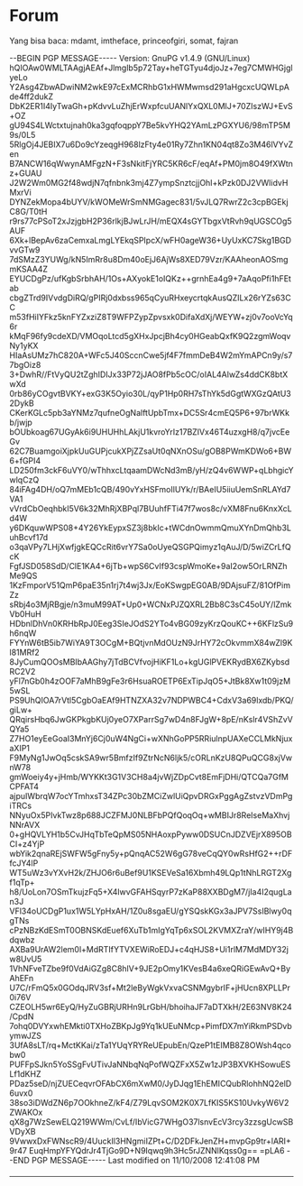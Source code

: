 # Forum

Yang bisa baca: mdamt, imtheface, princeofgiri, somat, fajran

--BEGIN PGP MESSAGE-----
Version: GnuPG v1.4.9 (GNU/Linux)
hQIOAw0WMLTAAgjAEAf+Jlmglb5p72Tay+heTGTyu4djoJz+7eg7CMWHGjglyeLo
Y2Asg4ZbwADwiNM2wkE97cExMCRhbG1xHWMwmsd291aHgcxcUQWLpAde4ff2dukZ
DbK2ER1I4IyTwaGh+pKdvvLuZhjErWxpfcuUANlYxQXL0MlJ+70ZIszWJ+EvS+OZ
gU94S4LWctxtujnah0ka3gqfoqppY7Be5kvYHQ2YAmLzPGXYU6/98mTP5M9s/0L5
5RlgOj4JEBIX7u6Do9cYzeqgH968lzFty4e01Ry7Zhn1KN04qt8Zo3M46lVYvZen
B7ANCW16qWwynAMFgzN+F3sNkitFjYRC5KR6cF/eqAf+PM0jm8O49fXWtnz+GUAU
J2W2Wm0MG2f48wdjN7qfnbnk3mj4Z7ympSnztcjjOhI+kPzk0DJ2VWlidvHMxrVi
DYNZekMopa4bUYV/kWOMeWrSmNMGagec831/5vJLQ7RwrZ2c3cpBGEkjC8G/T0tH
r9rs77cPSoT2xJzjgbH2P36rlkjBJwLrJH/mEQX4sGYTbgxVtRvh9qUGSCOg5AUF
6Xk+lBepAv6zaCemxaLmgLYEkqSPIpcX/wFH0ageW36+UyUxKC7Skg1BGDvvGTw9
7dSMzZ3YUWg/kN5ImRr8u8Dm40oEjJ6AjWs8XED79Vzr/KAAheonAOSmgmKSAA4Z
EYUCDgPz/ufKgbSrbhAH/1Os+AXyokE1oIQKz++grnhEa4g9+7aAqoPfi1hFEtab
cbgZTrd9IVvdgDiRQ/gPIRj0dxbss965qCyuRHxeycrtqkAusQZILx26rYZs63CC
m53fHiIYFkz5knFYZxziZ8T9WFPZypZpvsxk0DifaXdXj/WEYW+zj0v7ooVcYq6r
kMqF96fy9cdeXD/VMOqoLtcd5gXHxJpcjBh4cy0HGeabQxfK9Q2zgmWoqvNy1yKX
HIaAsUMz7hC820A+WFc5J40SccnCwe5jf4F7fmmDeB4W2mYmAPCn9y/s77bgOiz8
3+DwhR//FtVyQU2tZghIDIJx33P72jJAO8fPb5cOC/oIAL4AlwZs4ddCK8btXwXd
0rb86yCOgvtBVKY+exG3K5Oyio30L/qyP1Hp0RH7sThYk5dGgtWXGzQAtU32DykB
CKerKGLc5pb3aYNMz7qufneOgNalftUpbTmx+DC5Sr4cmEQ5P6+97brWKkb/jwjp
bOUbkoag67UGyAk6i9UHUHhLAkjU1kvroYrIz17BZIVx46T4uzxgH8/q7jvcEeGv
62C7BuamgoiXjpkUuGUPjcukXPjZZsaUt0qNXnOSu/gOB8PWmKDWo6+BW6+fGPI4
LD250fm3ckF6uVY0/wThhxcLtqaamDWcNd3mB/yH/zQ4v6WWP+qLbhgicYwlqCzQ
84iFAg4DH/oQ7mMEb1cQB/490vYxHSFmoIlUYk/r/BAeIU5iiuUemSnRLAYd7VA1
vVrdCbOeqhbkI5V6k32MhRjXBPql7BUuhfFTi47f7wos8c/vXM8Fnu6KnxXcLd4W
y6DKquwWPS08+4Y26YkEypxSZ3j8bkIc+tWCdnOwmmQmuXYnDmQhb3LuhBcvf17d
o3qaVPy7LHjXwfjgkEQCcRit6vrY7Sa0oUyeQSGPQimyz1qAuJ/D/5wiZCrLfQcK
FgfJSD058SdD/ClE1KA4+6jTb+wpS6CvIf93cspWmoKe+9aI2ow5OrLRNZhMe9QS
1KzFmporV51QmP6paE35n1rj7t4wj3Jx/EoKSwgpEG0AB/9DAjsuFZ/81OfPimZz
sRbj4o3MjRBgje/n3muM99AT+Up0+WCNxPJZQXRL2Bb8C3sC45oUY/lZmkVb0HuH
HDbnlDhVn0KRHbRpJ0Eeg3SIeJOdS2YTo4vBG09zyKrzQouKC++6KFlzSu9h6nqW
FYYnW6tB5ib7WiYA9T3OCgM+BQtjvnMdOUzN9JrHY72cOkvmmX84wZl9Kl81MRf2
8JyCumQOOsMBIbAAGhy7jTdBCVfvojHiKF1Lo+kgUGlPVEKRydBX6ZKybsdRC2V2
yFl7nGb0h4zOOF7aMhB9gFe3r6HsuaROETP6ExTipJqO5+JtBk8Xw1t09jzM5wSL
PS9UhQIOA7rVtl5CgbOaEAf9HTNZXA32v7NDPWBC4+CdxV3a69lxdb/PKQ/giLw+
QRqirsHbq6JwGKPkgbKUj0yeO7XParrSg7wD4n8FJgW+8pE/nKslr4VShZvVQYa5
Z7HO1eyEeGoaI3MnYj6Cj0uW4NgCi+wXNhGoPP5RRiulnpUAXeCCLMkNjuxaXIP1
F9MyNg1JwOq5cskSA9wr5BmfzIf9ZtrNcN6ljk5/cORLnKzU8QPuQCG8xjVwnW78
gmWoeiy4y+jHmb/WYKKt3G1V3CH8a4jvWjZDpCvt8EmFjDHi/QTCQa7GfMCPFAT4
ajpuIWbrqW7ocYTmhxsT34ZPc30bZMCiZwlUiQpvDRGxPggAgZstvzVDmPgiTRCs
NNyuOx5PIvkTwz8p688JCZFMJ0NLBFbPQfQoqOq+wMBIJr8ReIseMaXhvjNNrAVX
0+gHQVLYH1b5CvJHqTbTeQpMS05NHAoxpPyww0DSUCnJDZVEjrX895OBCI+z4YjP
wbYik2qnaREjSWFW5gFny5y+pQnqAC52W6gG78veCqQY0wRsHfG2++rDFfcJY4lP
WT5uWz3vYXvH2k/ZHJO6r6uBef9U1KSEVeSa16Xbmh49LQp1tNhLRGT2Xgf1qTp+
h8/UoLon7OSmTkujzFq5+X4lwvGFAHSqyrP7zKaP88XXBDgM7/jIa4I2qugLan3J
VFl34oUCDgP1ux1W5LYpHxAH/1Z0u8sgaEU/gYSQskKGx3aJPV7SsIBlwy0qgTNs
cPzNBzKdESmT0OBNSKdEuef6XuTb1mIgYqTp6xSOL2KVMXZraY/wIHY9j4Bdqwbz
AXBa9UrAW2lem0l+MdRTIfYTVXEWiRoEDJ+c4qHJS8+Ui1rlM7MdMDY32jw8UvU5
1VhNFveTZbe9f0VdAiGZg8C8hlV+9JE2pOmy1KVesB4a6xeQRiGEwAvQ+ByAhEFn
U7C/rFmQ5x0GOdqJRV3sf+Mt2leByWgkVxvaCSNMgybrIF+jHUcn8XPLLPr0i76V
CZEOLH5wr6EyQ/HyZuGBRjURHn9LrGbH/bhoihaJF7aDTXkH/2E63NV8K24/CpdN
7ohq0DVYxwhEMkti0TXHoZBKpJg9Yq1kUEuNMcp+PimfDX7mYiRkmPSDvbymwJZS
3UfA8sLT/rq+MctKKai/zTa1YUqYRYReUEpubEn/QzeP1tEIMB8Z8OWsh4qcobw0
PUFFpSJkn5YoSSgFvUTivJaNNbqNqPofWQZFxX5Zw1zJP3BXVKHSowuESLf1dKHZ
PDaz5seD/njZUECeqvrOFAbCX6mXwM0/JyDJqg1EhEMICQubRlohhNQ2elD6uvx0
38so3iDWdZN6p7OOkhneZ/kF4/Z79LqvSOM2K0X7LfKIS5KS10UvkyW6V2ZWAKOx
qX8g7WzSewELQ219WWm/CvLf/IbVicG7WHgO37lsnvEcV3rcy3zzsgUcwSBVDyXB
9VwwxDxFWNscR9/4UuckIl3HNgmiIZPt+C/D2DFkJenZH+mvpGp9tr+lARI+9r47
EuqHmpYFYQdrJr4TjGo9D+N9Iqwq9h3Hc5rJZNNlKqss0g==
=pLA6
--END PGP MESSAGE-----
Last modified on 11/10/2008 12:41:08 PM
#### 
    
 
 
 
 
 
---
 
